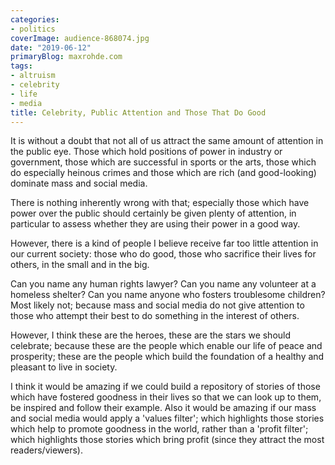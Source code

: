 ```yaml
---
categories:
- politics
coverImage: audience-868074.jpg
date: "2019-06-12"
primaryBlog: maxrohde.com
tags:
- altruism
- celebrity
- life
- media
title: Celebrity, Public Attention and Those That Do Good
---
```


It is without a doubt that not all of us attract the same amount of attention in the public eye. Those which hold positions of power in industry or government, those which are successful in sports or the arts, those which do especially heinous crimes and those which are rich (and good-looking) dominate mass and social media.

There is nothing inherently wrong with that; especially those which have power over the public should certainly be given plenty of attention, in particular to assess whether they are using their power in a good way.

However, there is a kind of people I believe receive far too little attention in our current society: those who do good, those who sacrifice their lives for others, in the small and in the big.

Can you name any human rights lawyer? Can you name any volunteer at a homeless shelter? Can you name anyone who fosters troublesome children? Most likely not; because mass and social media do not give attention to those who attempt their best to do something in the interest of others.

However, I think these are the heroes, these are the stars we should celebrate; because these are the people which enable our life of peace and prosperity; these are the people which build the foundation of a healthy and pleasant to live in society.

I think it would be amazing if we could build a repository of stories of those which have fostered goodness in their lives so that we can look up to them, be inspired and follow their example. Also it would be amazing if our mass and social media would apply a 'values filter'; which highlights those stories which help to promote goodness in the world, rather than a 'profit filter'; which highlights those stories which bring profit (since they attract the most readers/viewers).